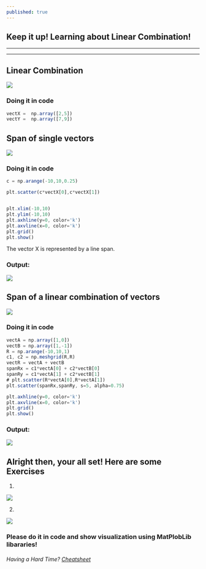 ```yaml
---
published: true
---
```

## Keep it up! Learning about Linear Combination!

----
****

## Linear Combination


![]({{site.baseurl}}/images/linear_combination.png)
### Doing it in code

```javascript
vectX =  np.array([2,5])
vectY =  np.array([7,9])
```

## Span of single vectors

![]({{site.baseurl}}/images/span.png)

### Doing it in code

```javascript
c = np.arange(-10,10,0.25)

plt.scatter(c*vectX[0],c*vectX[1])


plt.xlim(-10,10)
plt.ylim(-10,10)
plt.axhline(y=0, color='k')
plt.axvline(x=0, color='k')
plt.grid()
plt.show()
```

The vector X is represented by a line span.

### Output:

![]({{site.baseurl}}/images/span_visual.png)

## Span of a linear combination of vectors

![]({{site.baseurl}}/images/multiple_span.png)

### Doing it in code

```javascript
vectA = np.array([1,0])
vectB = np.array([1,-1])
R = np.arange(-10,10,1)
c1, c2 = np.meshgrid(R,R)
vectR = vectA + vectB
spanRx = c1*vectA[0] + c2*vectB[0]
spanRy = c1*vectA[1] + c2*vectB[1]
# plt.scatter(R*vectA[0],R*vectA[1])
plt.scatter(spanRx,spanRy, s=5, alpha=0.75)

plt.axhline(y=0, color='k')
plt.axvline(x=0, color='k')
plt.grid()
plt.show()
```
### Output:

![]({{site.baseurl}}/images/linear_combination_span.png)

## Alright then, your all set! Here are some Exercises

1.

![]({{site.baseurl}}/images/lab3_1.png)

2.

![]({{site.baseurl}}/images/lab3_2.png)

### Please do it in code and show visualization using MatPlobLib libararies!


###### Having a Hard Time? [Cheatsheet](https://github.com/Zofserif/Linear-Algebra/blob/master/Lab%203-4%20-%20Linear%20Combination%20and%20Vector%20Fields/LinAlg%20Lab%203.ipynb)
